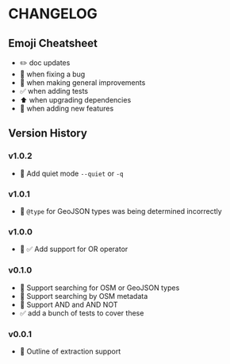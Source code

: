 # CHANGELOG

## Emoji Cheatsheet
- :pencil2: doc updates
- :bug: when fixing a bug
- :rocket: when making general improvements
- :white_check_mark: when adding tests
- :arrow_up: when upgrading dependencies
- :tada: when adding new features

## Version History

### v1.0.2

- :tada: Add quiet mode `--quiet` or `-q`

### v1.0.1

- :bug: `@type` for GeoJSON types was being determined incorrectly

### v1.0.0

- :tada: :white_check_mark: Add support for OR operator

### v0.1.0

- :tada: Support searching for OSM or GeoJSON types
- :tada: Support searching by OSM metadata
- :tada: Support AND and AND NOT
- :white_check_mark: add a bunch of tests to cover these

### v0.0.1

- :rocket: Outline of extraction support
